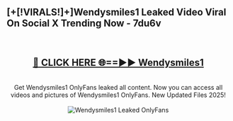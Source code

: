 <h2>[+[!VIRALS!]+]Wendysmiles1 Leaked Video Viral On Social X Trending Now - 7du6v</h2>
<br>
<div align="center">
<h2><a href="https://libra.edu.pl?Wendysmiles1" rel="nofollow">🔴 CLICK HERE 🌐==►► Wendysmiles1</a></h2>
<br>
Get Wendysmiles1 OnlyFans leaked all content. Now you can access all videos and pictures of Wendysmiles1 OnlyFans. New Updated Files 2025!
<br>
<br>
<a href="https://libra.edu.pl?Wendysmiles1" rel="nofollow" data-target="animated-image.originalLink"><img src="https://i.ibb.co.com/WyWwxjT/player-gif2.gif" alt="Wendysmiles1 Leaked OnlyFans" style="max-width: 100%; display: inline-block;" data-target="animated-image.originalImage"></a>
</div>
<br>
